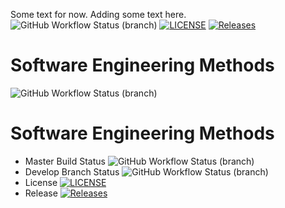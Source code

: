 Some text for now.
Adding some text here.
![GitHub Workflow Status (branch)](https://img.shields.io/github/actions/workflow/status/40667068/sem/main.yml?branch=master)
[![LICENSE](https://img.shields.io/github/license/40667068/sem.svg?style=flat-square)](https://github.com/40667068/sem/blob/master/LICENSE)
[![Releases](https://img.shields.io/github/release/40667068/sem/all.svg?style=flat-square)](https://github.com/40667068/sem/releases)
# Software Engineering Methods
![GitHub Workflow Status (branch)](https://img.shields.io/github/actions/workflow/status/40667068/sem/main.yml?branch=develop)

# Software Engineering Methods
* Master Build Status ![GitHub Workflow Status (branch)](https://img.shields.io/github/actions/workflow/status/40667068/sem/main.yml?branch=master)
* Develop Branch Status ![GitHub Workflow Status (branch)](https://img.shields.io/github/actions/workflow/status/40667068/sem/main.yml?branch=develop)
* License [![LICENSE](https://img.shields.io/github/license/40667068/sem.svg?style=flat-square)](https://github.com/40667068/sem/blob/master/LICENSE)
* Release [![Releases](https://img.shields.io/github/release/40667068/sem/all.svg?style=flat-square)](https://github.com/40667068/sem/releases)
